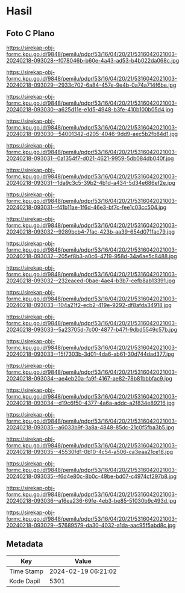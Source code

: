 # Hasil

## Foto C Plano

https://sirekap-obj-formc.kpu.go.id/9848/pemilu/pdpr/53/16/04/20/21/5316042021003-20240218-093028--f078046b-b60e-4a43-ad53-b4b022da068c.jpg

https://sirekap-obj-formc.kpu.go.id/9848/pemilu/pdpr/53/16/04/20/21/5316042021003-20240218-093029--2933c702-6a84-457e-9e4b-0a74a714f6be.jpg

https://sirekap-obj-formc.kpu.go.id/9848/pemilu/pdpr/53/16/04/20/21/5316042021003-20240218-093030--a625d11e-e1d5-4948-b3fe-410b100b05d4.jpg

https://sirekap-obj-formc.kpu.go.id/9848/pemilu/pdpr/53/16/04/20/21/5316042021003-20240218-093030--54001342-d205-4046-9dd9-aec5b2fb84d1.jpg

https://sirekap-obj-formc.kpu.go.id/9848/pemilu/pdpr/53/16/04/20/21/5316042021003-20240218-093031--0a1354f7-d021-4621-9959-5db084db040f.jpg

https://sirekap-obj-formc.kpu.go.id/9848/pemilu/pdpr/53/16/04/20/21/5316042021003-20240218-093031--1da9c3c5-39b2-4b1d-a434-5d34e686ef2e.jpg

https://sirekap-obj-formc.kpu.go.id/9848/pemilu/pdpr/53/16/04/20/21/5316042021003-20240218-093031--f41b11ae-1f6d-46e3-bf7c-fee1c03cc504.jpg

https://sirekap-obj-formc.kpu.go.id/9848/pemilu/pdpr/53/16/04/20/21/5316042021003-20240218-093032--9289bcb4-7fac-423b-aa39-654d071fac79.jpg

https://sirekap-obj-formc.kpu.go.id/9848/pemilu/pdpr/53/16/04/20/21/5316042021003-20240218-093032--205ef8b3-a0c6-4719-958d-34a6ae5c8488.jpg

https://sirekap-obj-formc.kpu.go.id/9848/pemilu/pdpr/53/16/04/20/21/5316042021003-20240218-093032--232eaced-0bae-4ae4-b3b7-cefb8ab13391.jpg

https://sirekap-obj-formc.kpu.go.id/9848/pemilu/pdpr/53/16/04/20/21/5316042021003-20240218-093033--104a21f2-ecb2-419e-9292-df8afda34918.jpg

https://sirekap-obj-formc.kpu.go.id/9848/pemilu/pdpr/53/16/04/20/21/5316042021003-20240218-093033--5a23705d-7c00-4877-b47f-9dbd5549c57b.jpg

https://sirekap-obj-formc.kpu.go.id/9848/pemilu/pdpr/53/16/04/20/21/5316042021003-20240218-093033--15f7303b-3d01-4da6-ab61-30d744dad377.jpg

https://sirekap-obj-formc.kpu.go.id/9848/pemilu/pdpr/53/16/04/20/21/5316042021003-20240218-093034--ae4eb20a-fa9f-4167-ae82-78b81bbbfac9.jpg

https://sirekap-obj-formc.kpu.go.id/9848/pemilu/pdpr/53/16/04/20/21/5316042021003-20240218-093034--d19c6f50-4377-4a6a-addc-a2f834e89216.jpg

https://sirekap-obj-formc.kpu.go.id/9848/pemilu/pdpr/53/16/04/20/21/5316042021003-20240218-093035--a6033b9f-3a8a-4848-85dc-21c0f5fba3b5.jpg

https://sirekap-obj-formc.kpu.go.id/9848/pemilu/pdpr/53/16/04/20/21/5316042021003-20240218-093035--45530fd1-0b10-4c54-a506-ca3eaa21ce18.jpg

https://sirekap-obj-formc.kpu.go.id/9848/pemilu/pdpr/53/16/04/20/21/5316042021003-20240218-093035--f6d4e80c-8b0c-49be-bd07-c4974cf297b8.jpg

https://sirekap-obj-formc.kpu.go.id/9848/pemilu/pdpr/53/16/04/20/21/5316042021003-20240218-093036--a16ea236-69fe-4eb3-be85-51030b9c493d.jpg

https://sirekap-obj-formc.kpu.go.id/9848/pemilu/pdpr/53/16/04/20/21/5316042021003-20240218-093029--57689579-da30-4032-a1da-aac95f5abd8c.jpg


## Metadata

| Key        | Value               |
| ---------- | ------------------- |
| Time Stamp | 2024-02-19 06:21:02 |
| Kode Dapil | 5301                |



